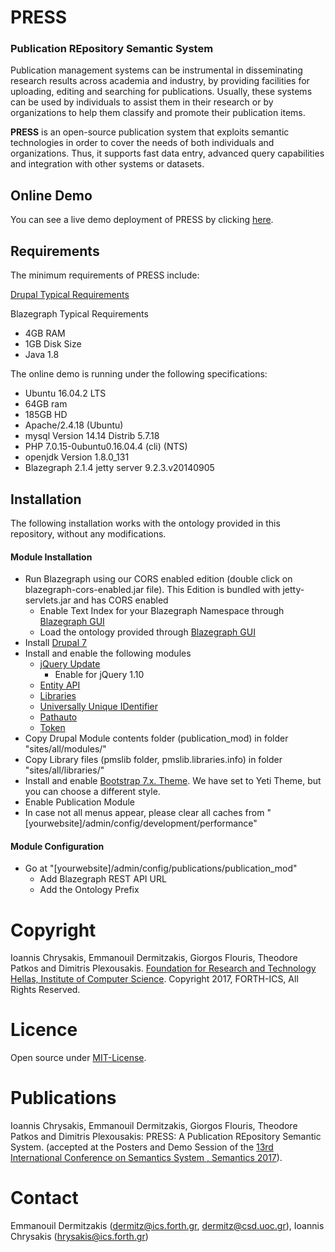 # PRESS
### Publication REpository Semantic System

Publication management systems can be instrumental in disseminating research results across academia and industry, by providing facilities for uploading, editing and searching for publications. Usually, these systems can be used by individuals to assist them in their research or by organizations to help them classify and promote their publication items.

**PRESS** is an open-source publication system that exploits semantic technologies in order to cover the needs of both individuals and organizations. Thus, it supports fast data entry, advanced query capabilities and integration with other systems or datasets.

## Online Demo

You can see a live demo deployment of PRESS by clicking [here](http://www.ics.forth.gr/isl/PressDemo/).

## Requirements

The minimum requirements of PRESS include:

[Drupal Typical Requirements](https://www.drupal.org/docs/7/system-requirements)

Blazegraph Typical Requirements
* 4GB RAM
* 1GB Disk Size
* Java 1.8


The online demo is running under the following specifications:

* Ubuntu 16.04.2 LTS
* 64GB ram
* 185GB HD
* Apache/2.4.18 (Ubuntu)
* mysql  Version 14.14 Distrib 5.7.18
* PHP 7.0.15-0ubuntu0.16.04.4 (cli) (NTS)
* openjdk Version 1.8.0_131
* Blazegraph 2.1.4 jetty server 9.2.3.v20140905

## Installation

The following installation works with the ontology provided in this repository, without any modifications.

#### Module Installation

* Run Blazegraph using our CORS enabled edition (double click on blazegraph-cors-enabled.jar file). This Edition is bundled with jetty-servlets.jar and has CORS enabled
  * Enable Text Index for your Blazegraph Namespace through [Blazegraph GUI](http://localhost:9999/blazegraph/#namespaces)
  * Load the ontology provided through [Blazegraph GUI](http://localhost:9999/blazegraph/#update)
* Install [Drupal 7](https://www.drupal.org/docs/7/install)
* Install and enable the following modules
  * [jQuery Update](https://www.drupal.org/project/jquery_update)
    * Enable for jQuery 1.10
  * [Entity API](https://www.drupal.org/project/entity)
  * [Libraries](https://www.drupal.org/project/libraries)
  * [Universally Unique IDentifier](https://www.drupal.org/project/uuid)
  * [Pathauto](https://www.drupal.org/project/pathauto)
  * [Token](https://www.drupal.org/project/token)
* Copy Drupal Module contents folder (publication_mod) in folder "sites/all/modules/"
* Copy Library files (pmslib folder, pmslib.libraries.info) in folder "sites/all/libraries/"
* Install and enable [Bootstrap 7.x. Theme](https://www.drupal.org/project/bootstrap). We have set to Yeti Theme, but you can   choose a different style.
* Enable Publication Module
* In case not all menus appear, please clear all caches from "[yourwebsite]/admin/config/development/performance"

#### Module Configuration

* Go at "[yourwebsite]/admin/config/publications/publication_mod"
  * Add Blazegraph REST API URL
  * Add the Ontology Prefix


# Copyright
Ioannis Chrysakis, Emmanouil Dermitzakis, Giorgos Flouris, Theodore Patkos and Dimitris Plexousakis.
[Foundation for Research and Technology Hellas, Institute of Computer Science](http://www.ics.forth.gr/).
Copyright 2017, FORTH-ICS, All Rights Reserved.

# Licence
Open source under [MIT-License](https://github.com/isl/press/blob/master/MIT-License.pdf).

# Publications
Ioannis Chrysakis, Emmanouil Dermitzakis, Giorgos Flouris, Theodore Patkos and Dimitris Plexousakis: PRESS: A Publication REpository Semantic System. (accepted at the Posters and Demo Session of the [13rd International Conference on Semantics System , Semantics 2017](https://2017.semantics.cc/)).

# Contact
Emmanouil Dermitzakis (dermitz@ics.forth.gr, dermitz@csd.uoc.gr),
Ioannis Chrysakis (hrysakis@ics.forth.gr)

